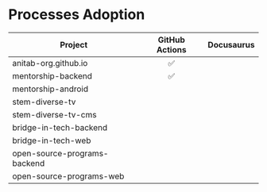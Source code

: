# Processes Adoption

| Project | GitHub Actions | Docusaurus |
|-|:-:|:-:|
| anitab-org.github.io | ✅ |  |
| mentorship-backend | ✅ |  |
| mentorship-android |  |  |
| stem-diverse-tv |  |  |
| stem-diverse-tv-cms |  |  |
| bridge-in-tech-backend |  |  |
| bridge-in-tech-web |  |  |
| open-source-programs-backend |  |  |
| open-source-programs-web |  |  |
